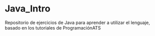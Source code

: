 # Java_Intro
Repositorio de ejercicios de Java para aprender a utilizar el lenguaje, basado en los tutoriales de ProgramaciónATS
